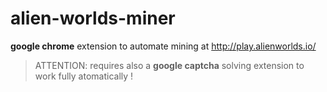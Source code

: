 # alien-worlds-miner
__google chrome__ extension to automate mining at http://play.alienworlds.io/

> ATTENTION: requires also a __google captcha__ solving extension to work fully atomatically !
